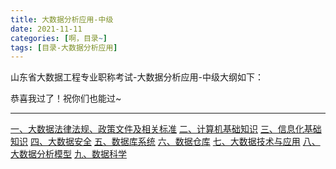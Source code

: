 ```yaml
---
title: 大数据分析应用-中级
date: 2021-11-11
categories: [啊，目录~]
tags: [目录-大数据分析应用]
---
```


山东省大数据工程专业职称考试-大数据分析应用-中级大纲如下：

恭喜我过了！祝你们也能过~

---

[一、大数据法律法规、政策文件及相关标准](/tags/大数据考试-大数据法律法规、政策文件及相关标准/)
[二、计算机基础知识](/tags/大数据考试-计算机基础知识/)
[三、信息化基础知识](/tags/大数据考试-信息化基础知识/)
[四、大数据安全](/tags/大数据考试-大数据安全/)
[五、数据库系统](/tags/大数据考试-数据库系统/)
[六、数据仓库](/tags/大数据考试-数据仓库/)
[七、大数据技术与应用](/tags/大数据考试-大数据技术与应用/)
[八、大数据分析模型](/tags/大数据考试-大数据分析模型/)
[九、数据科学](/tags/大数据考试-数据科学/)